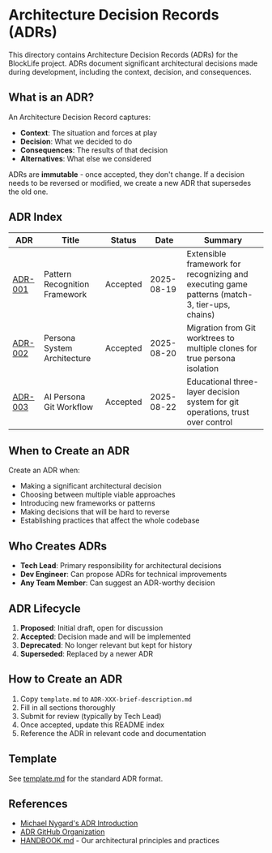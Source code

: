 # Architecture Decision Records (ADRs)

This directory contains Architecture Decision Records (ADRs) for the BlockLife project. ADRs document significant architectural decisions made during development, including the context, decision, and consequences.

## What is an ADR?

An Architecture Decision Record captures:
- **Context**: The situation and forces at play
- **Decision**: What we decided to do
- **Consequences**: The results of that decision
- **Alternatives**: What else we considered

ADRs are **immutable** - once accepted, they don't change. If a decision needs to be reversed or modified, we create a new ADR that supersedes the old one.

## ADR Index

| ADR | Title | Status | Date | Summary |
|-----|-------|--------|------|---------|
| [ADR-001](ADR-001-pattern-recognition-framework.md) | Pattern Recognition Framework | Accepted | 2025-08-19 | Extensible framework for recognizing and executing game patterns (match-3, tier-ups, chains) |
| [ADR-002](ADR-002-persona-system-architecture.md) | Persona System Architecture | Accepted | 2025-08-20 | Migration from Git worktrees to multiple clones for true persona isolation |
| [ADR-003](ADR-003-ai-persona-git-workflow.md) | AI Persona Git Workflow | Accepted | 2025-08-22 | Educational three-layer decision system for git operations, trust over control |

## When to Create an ADR

Create an ADR when:
- Making a significant architectural decision
- Choosing between multiple viable approaches
- Introducing new frameworks or patterns
- Making decisions that will be hard to reverse
- Establishing practices that affect the whole codebase

## Who Creates ADRs

- **Tech Lead**: Primary responsibility for architectural decisions
- **Dev Engineer**: Can propose ADRs for technical improvements
- **Any Team Member**: Can suggest an ADR-worthy decision

## ADR Lifecycle

1. **Proposed**: Initial draft, open for discussion
2. **Accepted**: Decision made and will be implemented
3. **Deprecated**: No longer relevant but kept for history
4. **Superseded**: Replaced by a newer ADR

## How to Create an ADR

1. Copy `template.md` to `ADR-XXX-brief-description.md`
2. Fill in all sections thoroughly
3. Submit for review (typically by Tech Lead)
4. Once accepted, update this README index
5. Reference the ADR in relevant code and documentation

## Template

See [template.md](template.md) for the standard ADR format.

## References

- [Michael Nygard's ADR Introduction](https://cognitect.com/blog/2011/11/15/documenting-architecture-decisions)
- [ADR GitHub Organization](https://adr.github.io/)
- [HANDBOOK.md](../HANDBOOK.md) - Our architectural principles and practices